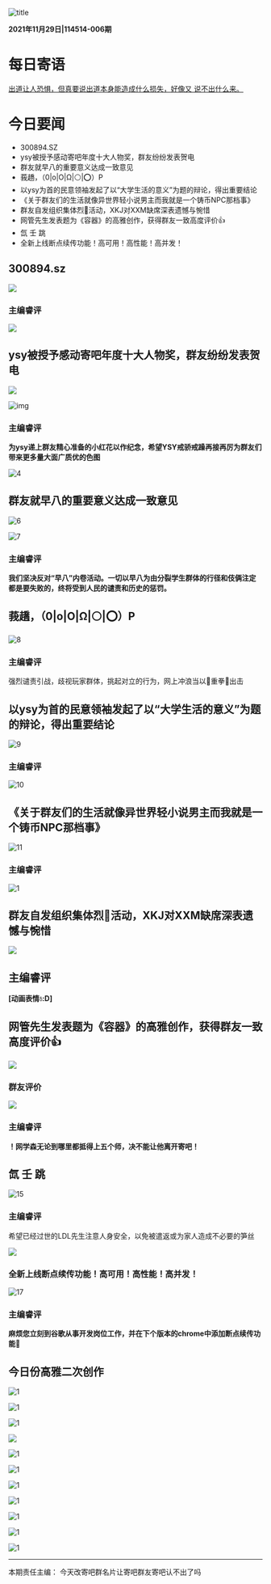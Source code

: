 ![title](../../pic/title.jpg)

**2021年11月29日|114514-006期**

# 每日寄语

[出道让人恐惧，但真要说出道本身能造成什么损失，好像又  说不出什么来。](https://esu.dog/廖齐新)

# 今日要闻

* 300894.SZ
* ysy被授予感动寄吧年度十大人物奖，群友纷纷发表贺电
* 群友就早八的重要意义达成一致意见
* 莪趫，（0|o|O|Ω|⚪|⭕）P
* 以ysy为首的民意领袖发起了以“大学生活的意义”为题的辩论，得出重要结论
* 《关于群友们的生活就像异世界轻小说男主而我就是一个铸币NPC那档事》
* 群友自发组织集体烈🐎活动，XKJ对XXM缺席深表遗憾与惋惜
* 网管先生发表题为《容器》的高雅创作，获得群友一致高度评价👍
* 氙  壬  跳
* 全新上线断点续传功能！高可用！高性能！高并发！

## 300894.sz

![](1.png)

### 主编睿评

![](2.png)

## ysy被授予感动寄吧年度十大人物奖，群友纷纷发表贺电

![](5.jpg)

![img](114514.jpg)

### 主编睿评

**为ysy递上群友精心准备的小红花以作纪念，希望YSY戒骄戒躁再接再厉为群友们带来更多量大面广质优的色图**

![4](4.jpg)

## 群友就早八的重要意义达成一致意见

![6](6.png)

![7](7.png)

### 主编睿评

**我们坚决反对“早八”内卷活动。一切以早八为由分裂学生群体的行径和伎俩注定都是要失败的，终将受到人民的谴责和历史的惩罚。**

## 莪趫，（0|o|O|Ω|⚪|⭕）P

![8](8.png)

### 主编睿评

强烈谴责引战，歧视玩家群体，挑起对立的行为，网上冲浪当以👊重拳👊出击

## 以ysy为首的民意领袖发起了以“大学生活的意义”为题的辩论，得出重要结论

![9](9.png)

### 主编睿评

![10](10.jpg)

## 《关于群友们的生活就像异世界轻小说男主而我就是一个铸币NPC那档事》

![11](11.png)

### 主编睿评

![1](../../pic/1.jpg)

## 群友自发组织集体烈🐎活动，XKJ对XXM缺席深表遗憾与惋惜

![](12.png)

## 主编睿评

**[动画表情💧:D]**

## 网管先生发表题为《容器》的高雅创作，获得群友一致高度评价👍

![](13.jpg)

### 群友评价

![](14.png)

### 主编睿评

**！网学森无论到哪里都抵得上五个师，决不能让他离开寄吧！**

## 氙  壬  跳

![15](15.jpg)

### 主编睿评

希望已经过世的LDL先生注意人身安全，以免被遣返或为家人造成不必要的笋丝

![](16.jpg)

### 全新上线断点续传功能！高可用！高性能！高并发！

![17](17.png)

### 主编睿评

**麻烦您立刻到谷歌从事开发岗位工作，并在下个版本的chrome中添加断点续传功能🥵**

## 今日份高雅二次创作

![1](p1.jpg)

![1](p2.jpg)

![1](p3.jpg)

![](p4.jpg)

![1](p5.jpg)

![1](p6.jpg)

![1](p7.jpg)

![1](p8.jpg)

![1](p9.jpg)

![1](p10.jpg)

![1](p11.jpg)

-------------

本期责任主编： 今天改寄吧群名片让寄吧群友寄吧认不出了吗


